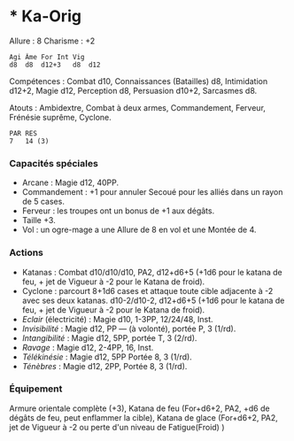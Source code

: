 # * Ka-Orig

Allure : 8
Charisme : +2

	Agi	Âme	For	Int	Vig
	d8	d8	d12+3	d8	d12

Compétences : Combat d10, Connaissances (Batailles) d8, Intimidation d12+2, Magie d12, Perception d8, Persuasion d10+2, Sarcasmes d8.

Atouts : Ambidextre, Combat à deux armes, Commandement, Ferveur, Frénésie suprême, Cyclone.

	PAR	RES
	7	14 (3)

### Capacités spéciales
- Arcane : Magie d12, 40PP.
- Commandement : +1 pour annuler Secoué pour les alliés dans un rayon de 5 cases.
- Ferveur : les troupes ont un bonus de +1 aux dégâts.
- Taille +3.
- Vol : un ogre-mage a une Allure de 8 en vol et une Montée de 4.

### Actions
- Katanas : Combat d10/d10/d10, PA2, d12+d6+5 (+1d6 pour le katana de feu, + jet de Vigueur à -2 pour le Katana de froid).
- Cyclone : parcourt 8+1d6 cases et attaque toute cible adjacente à -2 avec ses deux katanas. d10-2/d10-2, d12+d6+5 (+1d6 pour le katana de feu, + jet de Vigueur à -2 pour le Katana de froid).
- _Eclair_ (électricité) : Magie d10, 1-3PP, 12/24/48, Inst.
- _Invisibilité_ : Magie d12, PP — (à volonté), portée P, 3 (1/rd).
- _Intangibilité_ : Magie d12, 5PP, portée T, 3 (2/rd).
- _Ravage_ : Magie d12, 2-4PP, 16, Inst.
- _Télékinésie_ : Magie d12, 5PP Portée 8, 3 (1/rd).
- _Ténèbres_ : Magie d12, 2PP, Portée 8, 3 (1/rd).

### Équipement
Armure orientale complète (+3), Katana de feu (For+d6+2, PA2, +d6 de dégâts de feu, peut enflammer la cible), Katana de glace (For+d6+2, PA2, jet de Vigueur à -2 ou perte d'un niveau de Fatigue(Froid) )
